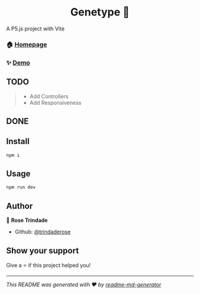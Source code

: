 <h1 align="center">Genetype 👋</h1>
<p>
A P5.js project with Vite
</p>

### 🏠 [Homepage](https://genetype.pages.dev/)

### ✨ [Demo](https://genetype.pages.dev/)

## TODO

> - Add Controllers
> - Add Responsiveness

## DONE

## Install

```sh
npm i
```

## Usage

```sh
npm run dev
```

## Author

👤 **Rose Trindade**

- Github: [@trindaderose](https://github.com/trindaderose)

## Show your support

Give a ⭐️ if this project helped you!

---

_This README was generated with ❤️ by [readme-md-generator](https://github.com/kefranabg/readme-md-generator)_
